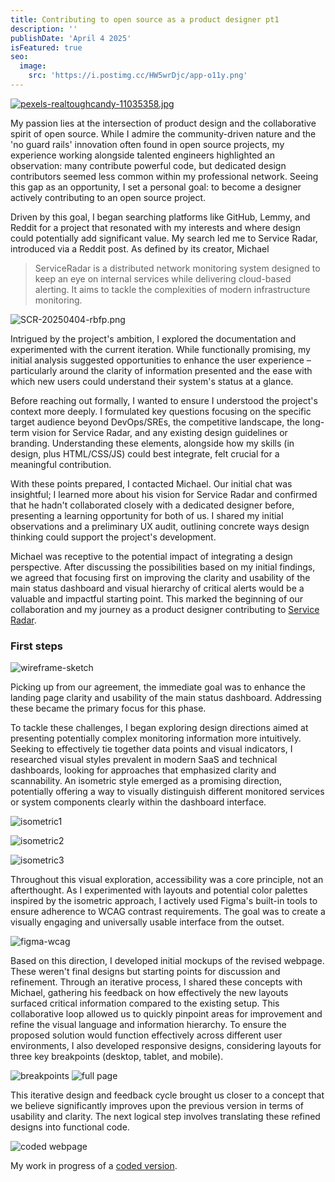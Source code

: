 ```yaml
---
title: Contributing to open source as a product designer pt1
description: ''
publishDate: 'April 4 2025'
isFeatured: true
seo:
  image:
    src: 'https://i.postimg.cc/HW5wrDjc/app-o11y.png'
---
```



[![pexels-realtoughcandy-11035358.jpg](https://i.postimg.cc/XvBxjQYH/pexels-realtoughcandy-11035358.jpg)](https://postimg.cc/CZYbJCDk)

My passion lies at the intersection of product design and the collaborative spirit of open source. While I admire the community-driven nature and the 'no guard rails' innovation often found in open source projects, my experience working alongside talented engineers highlighted an observation: many contribute powerful code, but dedicated design contributors seemed less common within my professional network. Seeing this gap as an opportunity, I set a personal goal: to become a designer actively contributing to an open source project.

Driven by this goal, I began searching platforms like GitHub, Lemmy, and Reddit for a project that resonated with my interests and where design could potentially add significant value. My search led me to Service Radar, introduced via a Reddit post. As defined by its creator, Michael
>ServiceRadar is a distributed network monitoring system designed to keep an eye on internal services while delivering cloud-based alerting. It aims to tackle the complexities of modern infrastructure monitoring.

![SCR-20250404-rbfp.png](https://i.postimg.cc/C1D8t2x0/SCR-20250404-rbfp.png)

Intrigued by the project's ambition, I explored the documentation and experimented with the current iteration. While functionally promising, my initial analysis suggested opportunities to enhance the user experience – particularly around the clarity of information presented and the ease with which new users could understand their system's status at a glance.

Before reaching out formally, I wanted to ensure I understood the project's context more deeply. I formulated key questions focusing on the specific target audience beyond DevOps/SREs, the competitive landscape, the long-term vision for Service Radar, and any existing design guidelines or branding. Understanding these elements, alongside how my skills (in design, plus HTML/CSS/JS) could best integrate, felt crucial for a meaningful contribution.

With these points prepared, I contacted Michael. Our initial chat was insightful; I learned more about his vision for Service Radar and confirmed that he hadn't collaborated closely with a dedicated designer before, presenting a learning opportunity for both of us. I shared my initial observations and a preliminary UX audit, outlining concrete ways design thinking could support the project's development.

Michael was receptive to the potential impact of integrating a design perspective. After discussing the possibilities based on my initial findings, we agreed that focusing first on improving the clarity and usability of the main status dashboard and visual hierarchy of critical alerts would be a valuable and impactful starting point. This marked the beginning of our collaboration and my journey as a product designer contributing to <a href="https://docs.serviceradar.cloud/">Service Radar</a>.

### First steps

![wireframe-sketch](https://i.postimg.cc/wMSLbGGY/PXL-20250406-094654266.jpg)

Picking up from our agreement, the immediate goal was to enhance the landing page clarity and usability of the main status dashboard. Addressing these became the primary focus for this phase.

To tackle these challenges, I began exploring design directions aimed at presenting potentially complex monitoring information more intuitively. Seeking to effectively tie together data points and visual indicators, I researched visual styles prevalent in modern SaaS and technical dashboards, looking for approaches that emphasized clarity and scannability. An isometric style emerged as a promising direction, potentially offering a way to visually distinguish different monitored services or system components clearly within the dashboard interface.

![isometric1](https://i.postimg.cc/4yBNY7pL/SCR-20250326-lzcs.jpg)

![isometric2](https://i.postimg.cc/QM18pnpW/SCR-20250404-rnbp.png)

![isometric3](https://i.postimg.cc/ydT7Ggp1/SCR-20250328-nnim.png)

Throughout this visual exploration, accessibility was a core principle, not an afterthought. As I experimented with layouts and potential color palettes inspired by the isometric approach, I actively used Figma's built-in tools to ensure adherence to WCAG contrast requirements. The goal was to create a visually engaging and universally usable interface from the outset.

![figma-wcag](https://i.postimg.cc/XJJkXhG9/SCR-20250406-jwsb.png)

Based on this direction, I developed initial mockups of the revised webpage. These weren't final designs but starting points for discussion and refinement. Through an iterative process, I shared these concepts with Michael, gathering his feedback on how effectively the new layouts surfaced critical information compared to the existing setup. This collaborative loop allowed us to quickly pinpoint areas for improvement and refine the visual language and information hierarchy. To ensure the proposed solution would function effectively across different user environments, I also developed responsive designs, considering layouts for three key breakpoints (desktop, tablet, and mobile).

![breakpoints](https://i.postimg.cc/x8HPvm0R/SCR-20250406-kcmf.jpg)
![full page](https://i.postimg.cc/Y28DWby6/SCR-20250412-jfoh.png)

This iterative design and feedback cycle brought us closer to a concept that we believe significantly improves upon the previous version in terms of usability and clarity. The next logical step involves translating these refined designs into functional code.

![coded webpage](https://i.postimg.cc/pL2D4VWx/SCR-20250411-iunz.png)

My work in progress of a <a href="https://cozy-pasca-0ab03a.netlify.app/">coded version</a>.
